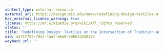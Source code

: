 ```yaml
---
content_type: external-resource
external_url: https://design.mit.edu/news/redefining-design-textiles-at-the-intersection-of-tradition-and-technology
has_external_license_warning: true
license: https://en.wikipedia.org/wiki/All_rights_reserved
status: ''
title: 'Redefining Design: Textiles at the Intersection of Tradition and Technology'
uid: ad71f758-792c-4aa7-9ee9-e9603d200130
wayback_url: ''
---
```

